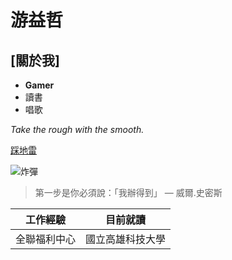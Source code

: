 # 游益哲
## [關於我]
- **Gamer**
- 讀書
- 唱歌

*Take the rough with the smooth.*

[踩地雷](https://xn--ces329jisf.com/)

![炸彈](https://grinews.com/news/wp-content/uploads/2015/05/%EF%BC%97%E5%A4%A7%E5%9C%B0%E9%9B%B71.jpg)

> 第一步是你必須說：「我辦得到」 — 威爾.史密斯

| 工作經驗 | 目前就讀 |
| :----: | :----: |
| 全聯福利中心 | 國立高雄科技大學 |
